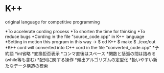 # K++
original language for competitive programming

<Purpose>
  *To accelerate cording process
  *To shorten the time for thinking
  *To reduce bugs
 
<How to use>
  *Cording in the file "source_code.cpp" in K++ language
  *Setting in motion this program in this way
    -> $ cd K++
       $ make
       $ ./exe/out
  *K++ cord will converted into C++ cord in the file "converted_code.cpp"
  
<Regulations and Developings>
  *予約語
  *int省略
  *変換拒否表示
  *コンマ直後はスペース
  *関数と括弧の間は詰める(while等も含む)
  *配列に関する操作
  *頻出アルゴリズムの定型化
  *扱いやすい新たなデータ構造の模索
